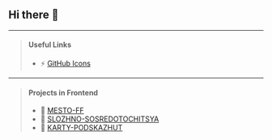 ## Hi there 👋

---

> #### Useful Links
> - ⚡ [GitHub Icons](https://willkyu.github.io/ZONE/Emoji/Emoji.html)

---

> #### Projects in Frontend
> - 🌱 [MESTO-FF](https://sinitsabogdan.github.io/yandex-frontend-mesto-project-ff/pages/home.html)
> - 🌱 [SLOZHNO-SOSREDOTOCHITSYA](https://sinitsabogdan.github.io/yandex-frontend-slozhno-sosredotochitsya/)
> - 🌱 [KARTY-PODSKAZHUT](https://sinitsabogdan.github.io/yandex-frontend-karty-podskazhut/)

<!--
**SinitsaBogdan/SinitsaBogdan** is a ✨ _special_ ✨ repository because its `README.md` (this file) appears on your GitHub profile.

Here are some ideas to get you started:

- 🔭 I’m currently working on ...
- 🌱 I’m currently learning ...
- 👯 I’m looking to collaborate on ...
- 🤔 I’m looking for help with ...
- 💬 Ask me about ...
- 📫 How to reach me: ...
- 😄 Pronouns: ...
- ⚡ Fun fact: ...
-->
